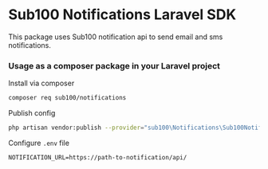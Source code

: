 # Sub100 Notifications Laravel SDK

This package uses Sub100 notification api to send email and sms notifications.

### Usage as a composer package in your Laravel project

Install via composer
```sh
composer req sub100/notifications
```

Publish config
```sh
php artisan vendor:publish --provider="sub100\Notifications\Sub100NotificationServiceProvider"
```

Configure `.env` file
```dotenv
NOTIFICATION_URL=https://path-to-notification/api/
```
